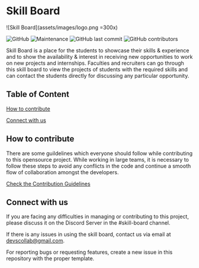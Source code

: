 # Skill Board

![Skill Board](assets/images/logo.png =300x)

![GitHub](https://img.shields.io/github/license/devscollab/skill-board) ![Maintenance](https://img.shields.io/maintenance/yes/2020) ![GitHub last commit](https://img.shields.io/github/last-commit/devscollab/skill-board) ![GitHub contributors](https://img.shields.io/github/contributors/devscollab/skill-board)

Skill Board is a place for the students to showcase their skills & experience and to show the availability & interest in receiving new opportunities to work on new projects and internships. Faculties and recruiters can go through this skill board to view the projects of students with the required skills and can contact the students directly for discussing any particular opportunity.

## Table of Content

[How to contribute](#how-to-contribute)

[Connect with us](#connect-with-us)

## How to contribute

There are some guildelines which everyone should follow while contributing to this opensource project. While working in large teams, it is necessary to follow these steps to avoid any conflicts in the code and continue a smooth flow of collaboration amongst the developers.

[Check the Contribution Guidelines](./CONTRIBUTING.md)

## Connect with us

If you are facing any difficulties in managing or contributing to this project, please discuss it on the Discord Server in the #skill-board channel.

If there is any issues in using the skill board, contact us via email at [devscollab@gmail.com](mailto:devscollab@gmail.com).

For reporting bugs or requesting features, create a new issue in this repository with the proper template.
